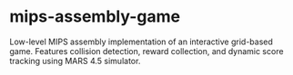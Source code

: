 # mips-assembly-game
Low-level MIPS assembly implementation of an interactive grid-based game. Features collision detection, reward collection, and dynamic score tracking using MARS 4.5 simulator.
